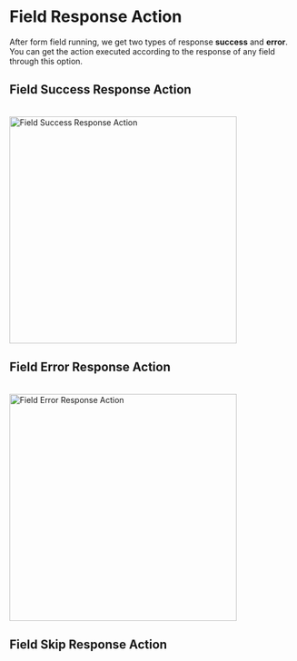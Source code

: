 # Field Response Action

After form field running, we get two types of response **success** and **error**. You can get the action executed according to the response of any field through this option.

## Field Success Response Action

<br>
<img src="/image/field-success-response-action-01.png" width="400" height="400" alt="Field Success Response Action">

## Field Error Response Action

<br>
<img src="/image/field-error-response-action-01.png" width="400" height="400" alt="Field Error Response Action">


## Field Skip Response Action
